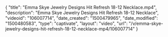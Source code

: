 {
    "title": "Emma Skye Jewelry Designs Hit Refresh 18-12 Necklace.mp4",
    "description": "Emma Skye Jewelry Designs Hit Refresh 18-12 Necklace",
    "videoid": "106007714",
    "date_created": "1500479965",
    "date_modified": "1500480583",
    "type": "captivate",
    "layout": "video",
    "url": "\/v\/emma-skye-jewelry-designs-hit-refresh-18-12-necklace-mp4\/106007714"
}